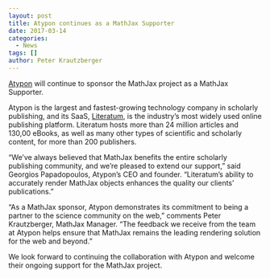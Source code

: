```yaml
---
layout: post
title: Atypon continues as a MathJax Supporter
date: 2017-03-14
categories:
  - News
tags: []
author: Peter Krautzberger
---
```



[Atypon](https://atypon.com) will continue to sponsor the MathJax project as a MathJax Supporter.

Atypon is the largest and fastest-growing technology company in scholarly publishing, and its SaaS, [Literatum](https://atypon.com/products/literatum/), is the industry’s most widely used online publishing platform. Literatum hosts more than 24 million articles and 130,00 eBooks, as well as many other types of scientific and scholarly content, for more than 200 publishers. 

“We’ve always believed that MathJax benefits the entire scholarly publishing community, and we’re pleased to extend our support,” said Georgios Papadopoulos, Atypon’s CEO and founder. “Literatum’s ability to accurately render MathJax objects enhances the quality our clients’ publications.”

“As a MathJax sponsor, Atypon demonstrates its commitment to being a partner to the science community on the web,” comments Peter Krautzberger, MathJax Manager. “The feedback we receive from the team at Atypon helps ensure that MathJax remains the leading rendering solution for the web and beyond.”


We look forward to continuing the collaboration with Atypon and welcome their ongoing support for the MathJax project.